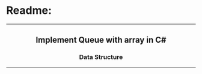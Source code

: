 # Readme:
 
---
 
<h2 align='center'>Implement Queue with array in C#</h2>
<h3 quote align='center'>Data Structure</h3 quote>
 
---
